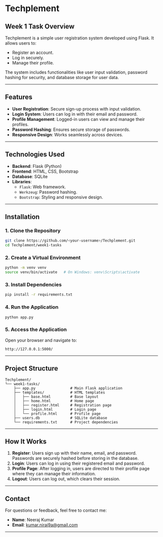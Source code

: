 # **Techplement**

## **Week 1 Task Overview**
Techplement is a simple user registration system developed using Flask. It allows users to:
- Register an account.
- Log in securely.
- Manage their profile.

The system includes functionalities like user input validation, password hashing for security, and database storage for user data.

---

## **Features**
- **User Registration**: Secure sign-up process with input validation.
- **Login System**: Users can log in with their email and password.
- **Profile Management**: Logged-in users can view and manage their profiles.
- **Password Hashing**: Ensures secure storage of passwords.
- **Responsive Design**: Works seamlessly across devices.

---

## **Technologies Used**
- **Backend**: Flask (Python)
- **Frontend**: HTML, CSS, Bootstrap
- **Database**: SQLite
- **Libraries**:
  - `Flask`: Web framework.
  - `Werkzeug`: Password hashing.
  - `Bootstrap`: Styling and responsive design.

---

## **Installation**

### **1. Clone the Repository**
```bash
git clone https://github.com/<your-username>/Techplement.git
cd Techplement/week1-tasks
```

### **2. Create a Virtual Environment**
```bash
python -m venv venv
source venv/bin/activate   # On Windows: venv\Scripts\activate
```

### **3. Install Dependencies**
```bash
pip install -r requirements.txt
```

### **4. Run the Application**
```bash
python app.py
```

### **5. Access the Application**
Open your browser and navigate to:
```
http://127.0.0.1:5000/
```

---

## **Project Structure**
```
Techplement/
└── week1-tasks/
    ├── app.py                # Main Flask application
    ├── templates/            # HTML templates
    │   ├── base.html         # Base layout
    │   ├── home.html         # Home page
    │   ├── register.html     # Registration page
    │   ├── login.html        # Login page
    │   └── profile.html      # Profile page
    ├── users.db              # SQLite database
    └── requirements.txt      # Project dependencies
```

---

## **How It Works**
1. **Register**: Users sign up with their name, email, and password. Passwords are securely hashed before storing in the database.
2. **Login**: Users can log in using their registered email and password.
3. **Profile Page**: After logging in, users are directed to their profile page where they can manage their information.
4. **Logout**: Users can log out, which clears their session.

---

## **Contact**
For questions or feedback, feel free to contact me:
- **Name**: Neeraj Kumar
- **Email**: [kumar.niraj9a@gmail.com](kumar.niraj9a@gmail.com)

---

